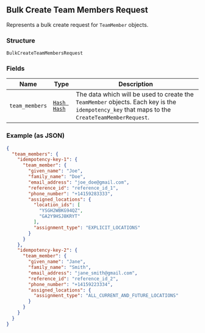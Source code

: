 ## Bulk Create Team Members Request

Represents a bulk create request for `TeamMember` objects.

### Structure

`BulkCreateTeamMembersRequest`

### Fields

| Name | Type | Description |
|  --- | --- | --- |
| `team_members` | [`Hash Hash`](/doc/models/create-team-member-request.md) | The data which will be used to create the `TeamMember` objects. Each key is the `idempotency_key` that maps to the `CreateTeamMemberRequest`. |

### Example (as JSON)

```json
{
  "team_members": {
    "idempotency-key-1": {
      "team_member": {
        "given_name": "Joe",
        "family_name": "Doe",
        "email_address": "joe_doe@gmail.com",
        "reference_id": "reference_id_1",
        "phone_number": "+14159283333",
        "assigned_locations": {
          "location_ids": [
            "YSGH2WBKG94QZ",
            "GA2Y9HSJ8KRYT"
          ],
          "assignment_type": "EXPLICIT_LOCATIONS"
        }
      }
    },
    "idempotency-key-2": {
      "team_member": {
        "given_name": "Jane",
        "family_name": "Smith",
        "email_address": "jane_smith@gmail.com",
        "reference_id": "reference_id_2",
        "phone_number": "+14159223334",
        "assigned_locations": {
          "assignment_type": "ALL_CURRENT_AND_FUTURE_LOCATIONS"
        }
      }
    }
  }
}
```

